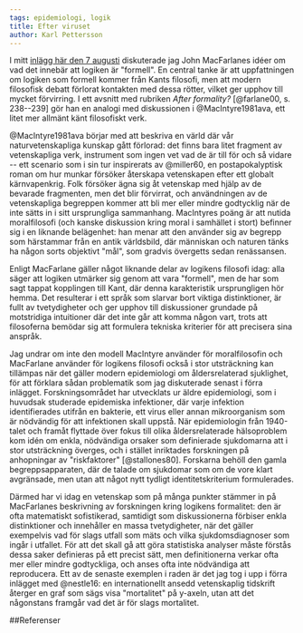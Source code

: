 ```yaml
---
tags: epidemiologi, logik
title: Efter viruset
author: Karl Pettersson
---
```


I mitt [inlägg här den 7
augusti](http://static-dust.klpn.se/posts/2016-08-07-form.html) diskuterade jag
John MacFarlanes idéer om vad det innebär att logiken är "formell". En central
tanke är att uppfattningen om logiken som formell kommer från Kants filosofi,
men att modern filosofisk debatt förlorat kontakten med dessa rötter, vilket
ger upphov till mycket förvirring. I ett avsnitt med rubriken *After
formality?* [@farlane00, s. 238--239] gör han en analogi med diskussionen i
@MacIntyre1981ava, ett litet mer allmänt känt filosofiskt verk.

@MacIntyre1981ava börjar med att beskriva en värld där vår naturvetenskapliga kunskap
gått förlorad: det finns bara litet fragment av vetenskapliga verk,
instrument som ingen vet vad de är till för och så vidare -- ett scenario som i sin tur
inspirerats av @miller60, en postapokalyptisk roman om hur munkar försöker
återskapa vetenskapen efter ett globalt kärnvapenkrig. Folk försöker ägna sig
åt vetenskap med hjälp av de bevarade fragmenten, men det blir förvirrat, och
användningen av de vetenskapliga begreppen kommer att bli mer eller mindre 
godtycklig när de inte sätts in i sitt ursprungliga sammanhang. MacIntyres
poäng är att nutida moralfilosofi (och kanske diskussion kring moral i
samhället i stort) befinner sig i en liknande belägenhet: han menar att den
använder sig av begrepp som härstammar från en antik världsbild, där människan
och naturen tänks ha någon sorts objektivt "mål", som gradvis övergetts sedan
renässansen.

Enligt MacFarlane gäller något liknande delar av logikens filosofi idag: alla
säger att logiken utmärker sig genom att vara "formell", men de har som sagt
tappat kopplingen till Kant, där denna karakteristik ursprungligen hör hemma.
Det resulterar i ett språk som slarvar bort viktiga distinktioner, är fullt av
tvetydigheter och ger upphov till diskussioner grundade på motstridiga
intuitioner där det inte går att komma någon vart, trots att filosoferna
bemödar sig att formulera tekniska kriterier för att precisera sina anspråk.

Jag undrar om inte den modell MacIntyre använder för moralfilosofin och
MacFarlane använder för logikens filosofi också i stor utsträckning kan
tillämpas när det gäller modern epidemiologi om åldersrelaterad sjuklighet, för
att förklara sådan problematik som jag diskuterade senast i förra inlägget.
Forskningsområdet har utvecklats ur äldre epidemiologi, som i huvudsak
studerade epidemiska infektioner, där varje infektion identifierades utifrån en
bakterie, ett virus eller annan mikroorganism som är nödvändig för att
infektionen skall uppstå. När epidemiologin från 1940-talet och framåt
flyttade över fokus till olika åldersrelaterade hälsoproblem kom idén om 
enkla, nödvändiga orsaker som definierade sjukdomarna att i stor utsträckning
överges, och i stället inriktades forskningen på anhopningar av "riskfaktorer"
[@stallones80]. Forskarna behöll den gamla begreppsapparaten, där de talade om
sjukdomar som om de vore klart avgränsade, men utan att något nytt tydligt
identitetskriterium formulerades.

Därmed har vi idag en vetenskap som på många punkter stämmer in på MacFarlanes
beskrivning av forskningen kring logikens formalitet: den är ofta matematiskt
sofistikerad, samtidigt som diskussionerna förbiser enkla distinktioner och
innehåller en massa tvetydigheter, när det gäller exempelvis vad för slags
utfall som mäts och vilka sjukdomsdiagnoser som ingår i utfallet. För att det
skall gå att göra statistiska analyser måste förstås dessa saker definieras på
ett precist sätt, men definitionerna verkar ofta mer eller mindre godtyckliga,
och anses ofta inte nödvändiga att reproducera. Ett av de senaste exemplen i
raden är det jag tog i upp i förra inlägget med @nestle16: en internationellt
ansedd vetenskaplig tidskrift återger en graf som sägs visa "mortalitet" på
y-axeln, utan att det någonstans framgår vad det är för slags mortalitet.

##Referenser
